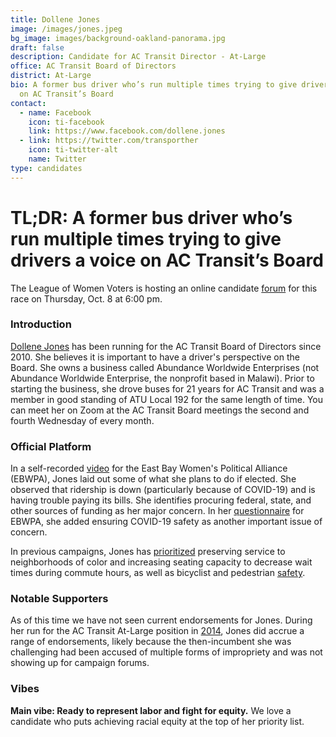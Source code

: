 ```yaml
---
title: Dollene Jones
image: /images/jones.jpeg
bg_image: images/background-oakland-panorama.jpg
draft: false
description: Candidate for AC Transit Director - At-Large
office: AC Transit Board of Directors
district: At-Large
bio: A former bus driver who’s run multiple times trying to give drivers a voice
  on AC Transit’s Board
contact:
  - name: Facebook
    icon: ti-facebook
    link: https://www.facebook.com/dollene.jones
  - link: https://twitter.com/transporther
    icon: ti-twitter-alt
    name: Twitter
type: candidates
---
```

# TL;DR: A former bus driver who’s run multiple times trying to give drivers a voice on AC Transit’s Board

The League of Women Voters is hosting an online candidate [forum](https://www.eventbrite.com/e/candidate-forum-for-ac-transit-at-large-director-tickets-121140788359) for this race on Thursday, Oct. 8 at 6:00 pm.

### Introduction

[Dollene Jones](https://d3n8a8pro7vhmx.cloudfront.net/eastbaywpc/pages/1126/attachments/original/1600355314/Dollene_Jones.pdf?1600355314) has been running for the AC Transit Board of Directors since 2010. She believes it is important to have a driver's perspective on the Board. She owns a business called Abundance Worldwide Enterprises (not Abundance Worldwide Enterprise, the nonprofit based in Malawi). Prior to starting the business, she drove buses for 21 years for AC Transit and was a member in good standing of ATU Local 192 for the same length of time. You can meet her on Zoom at the AC Transit Board meetings the second and fourth Wednesday of every month.

### Official Platform

In a self-recorded [video](https://www.youtube.com/watch?list=PLk4o4OUiaj4dwf8-9IjL16vnqmqjRc18e&v=DjkHB1MQN1I&feature=emb_logo) for the East Bay Women's Political Alliance (EBWPA), Jones laid out some of what she plans to do if elected. She observed that ridership is down (particularly because of COVID-19) and is having trouble paying its bills. She identifies procuring federal, state, and other sources of funding as her major concern. In her [questionnaire](https://d3n8a8pro7vhmx.cloudfront.net/eastbaywpc/pages/1126/attachments/original/1600355314/Dollene_Jones.pdf?1600355314) for EBWPA, she added ensuring COVID-19 safety as another important issue of concern.

In previous campaigns, Jones has [prioritized](https://acgreens.files.wordpress.com/2014/08/dollene_jones.pdf) preserving service to neighborhoods of color and increasing seating capacity to decrease wait times during commute hours, as well as bicyclist and pedestrian [safety](https://bikeeastbay.org/responses_actransit).

### Notable Supporters

As of this time we have not seen current endorsements for Jones. During her run for the AC Transit At-Large position in [2014](https://www.eastbayexpress.com/oakland/ac-transit-incumbent-a-no-show-in-campaign/Content?oid=4103401), Jones did accrue a range of endorsements, likely because the then-incumbent she was challenging had been accused of multiple forms of impropriety and was not showing up for campaign forums.

### Vibes

**Main vibe: Ready to represent labor and fight for equity.** We love a candidate who puts achieving racial equity at the top of her priority list.